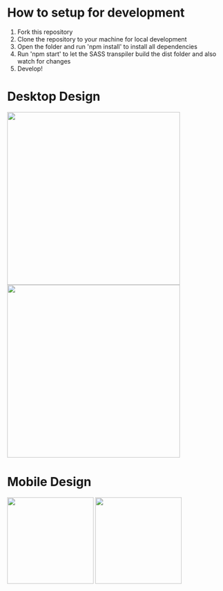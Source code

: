 # How to setup for development
1. Fork this repository
2. Clone the repository to your machine for local development
3. Open the folder and run 'npm install' to install all dependencies
4. Run 'npm start' to let the SASS transpiler build the dist folder and also watch for changes
5. Develop!

# Desktop Design
<p>
  <img src="https://i.imgur.com/aLq2XPR.jpg" width="400" height="auto"/>
  <img src="https://i.imgur.com/q6Y6B3w.png" width="400" height="auto"/>
</p>

# Mobile Design
<p>
  <img src="https://i.imgur.com/KMHA9cT.jpg" width="200" height="auto"/>
  <img src="https://i.imgur.com/P5Qt3ce.png" width="200" height="auto"/>
</p>
